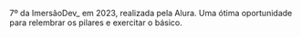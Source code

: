 7º da ImersãoDev_ em 2023, realizada pela Alura.
Uma ótima oportunidade para relembrar os pilares e exercitar o básico. 